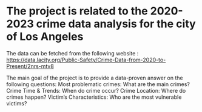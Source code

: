 # The project is related to the 2020-2023 crime data analysis for the city of Los Angeles

The data can be fetched from the following website : https://data.lacity.org/Public-Safety/Crime-Data-from-2020-to-Present/2nrs-mtv8

The main goal of the project is to provide a data-proven answer on the following questions:
Most problematic crimes: What are the main crimes?
Crime Time & Trends: When do crime occur?
Crime Location: Where do crimes happen?
Victim’s Characteristics: Who are the most vulnerable victims?
